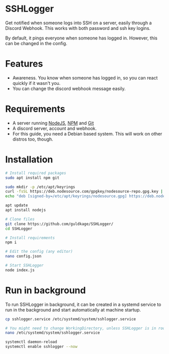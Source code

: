 # SSHLogger
Get notified when someone logs into SSH on a server, easily through a Discord Webhook.
This works with both password and ssh key logins.

By default, it pings everyone when someone has logged in. However, this can be changed in the config.

# Features
- Awareness. You know when someone has logged in, so you can react quickly if it wasn't you.
- You can change the discord webhook message easily.

# Requirements
- A server running [NodeJS](https://nodejs.org/en/download/), [NPM](https://www.npmjs.com/package/npm) and [Git](https://git-scm.com/downloads)
- A discord server, account and webhook.
- For this guide, you need a Debian based system. This will work on other distros too, though.

# Installation
```sh
# Install required packages
sudo apt install npm git

sudo mkdir -p /etc/apt/keyrings
curl -fsSL https://deb.nodesource.com/gpgkey/nodesource-repo.gpg.key | sudo gpg --dearmor -o /etc/apt/keyrings/nodesource.gpg
echo "deb [signed-by=/etc/apt/keyrings/nodesource.gpg] https://deb.nodesource.com/node_16.x nodistro main" | sudo tee /etc/apt/sources.list.d/nodesource.list

apt update
apt install nodejs

# Clone files
git clone https://github.com/guldkage/SSHLogger/
cd SSHLogger

# Install requirements
npm i

# Edit the config (any editor)
nano config.json

# Start SSHLogger
node index.js
```

# Run in background
To run SSHLogger in background, it can be created in a systemd service to run in the background and start automatically at machine startup.
```sh
cp sshlogger.service /etc/systemd/system/sshlogger.service

# You might need to change WorkingDirectory, unless SSHLogger is in root directory.
nano /etc/systemd/system/sshlogger.service

systemctl daemon-reload
systemctl enable sshlogger --now
```
